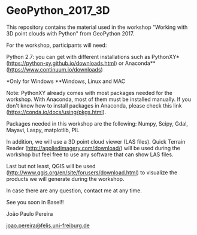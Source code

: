 # GeoPython_2017_3D
This repository contains the material used in the workshop "Working with 3D point clouds with Python" from GeoPython 2017.

For the workshop, participants will need:

Python 2.7: you can get with different installations such as PythonXY* (https://python-xy.github.io/downloads.html) or Anaconda** (https://www.continuum.io/downloads) 

*Only for Windows
**Windows, Linux and MAC

Note: PythonXY already comes with most packages needed for the workshop. With Anaconda, most of them must be installed manually. If you don't know how to install packages in Anaconda, please check this link (https://conda.io/docs/using/pkgs.html).

Packages needed in this workshop are the following:
	Numpy,
	Scipy,
	Gdal,
	Mayavi,
	Laspy,
	matplotlib,
	PIL

In addition, we will use a 3D point cloud viewer (LAS files). Quick Terrain Reader (http://appliedimagery.com/download/) will be used during the workshop but feel free	to use any software that can show LAS files.

Last but not least, QGIS will be used (http://www.qgis.org/en/site/forusers/download.html) to visualize the products we will generate during the workshop.

In case there are any question, contact me at any time.

See you soon in Basel!!

João Paulo Pereira

joao.pereira@felis.uni-freiburg.de
